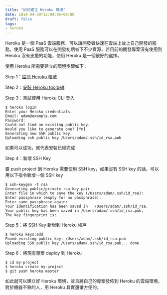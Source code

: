 ```yaml
---
title: "如何建立 Heroku 環境"
date: 2014-04-30T12:04:05+08:00
draft: false
tags:
- heroku
---
```


Heroku 是一個 PaaS 雲端服務，可以讓開發者快速在雲端上放上自己開發的服務，使用 PaaS 服務可以在開發初期省下不少資源，若目前的開發專案沒有使用到 Heroku 沒有支援的功能，使用 Heroku 是一個很好的選擇。

使用 Heroku 所需要建立的環境步驟如下：

Step 1：[註冊 Heroku 帳號](https://id.heroku.com/signup/dc)

Step 2：[安裝 Heroku toolbelt](https://toolbelt.heroku.com/)

Step 3：測試使用 Heroku CLI 登入

    $ heroku login
    Enter your Heroku credentials.
    Email: adam@example.com
    Password:
    Could not find an existing public key.
    Would you like to generate one? [Yn]
    Generating new SSH public key.
    Uploading ssh public key /Users/adam/.ssh/id_rsa.pub

如果可以成功，就代表安裝已經完成

Step 4：新增 SSH Key

要 push project 到 Heroku 需要使用 SSH key，如果沒有 SSH key 的話，可以用以下指令新增一個 SSH key

    $ ssh-keygen -t rsa
    Generating public/private rsa key pair.
    Enter file in which to save the key (/Users/adam/.ssh/id_rsa):
    Enter passphrase (empty for no passphrase):
    Enter same passphrase again:
    Your identification has been saved in   /Users/adam/.ssh/id_rsa.
    Your public key has been saved in /Users/adam/.ssh/id_rsa.pub.
    The key fingerprint is:

Step 5：將 SSH Key 新增到 Heroku 帳戸

    $ heroku keys:add
    Found existing public key: /Users/adam/.ssh/id_rsa.pub
    Uploading SSH public key /Users/adam/.ssh/id_rsa.pub... done

Step 6：將現有專案 deploy 到 Heroku

    $ cd my-project
    $ heroku create my-project
    $ git push heroku master

如此就可以建立好 Heroku 環境，並且將自己的專案發佈到 Heroku 的雲端環境，對於機器不熟的人，用 Heroku 其實還蠻方便的。
